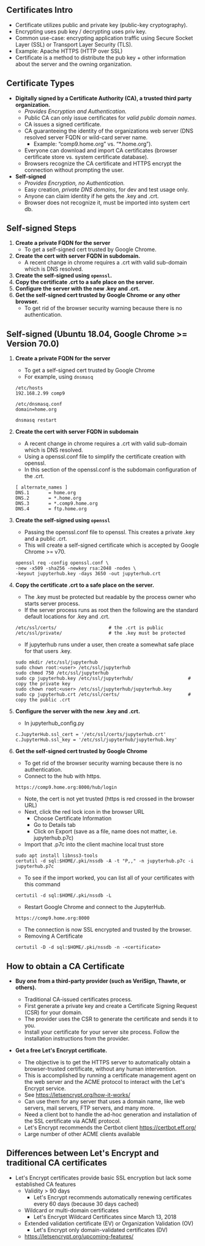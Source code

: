 ## Certificates Intro
- Certificate utilizes public and private key (public-key cryptography).
- Encrypting uses pub key / decrypting uses priv key.
- Common use-case: encrypting application traffic using Secure Socket Layer (SSL) or Transport Layer Security (TLS).
- Example: Apache HTTPS (HTTP over SSL)
- Certificate is a method to distribute the pub key + other information about the server and the owning organization.

## Certificate Types
- **Digitally signed by a Certificate Authority (CA), a trusted third party organization.**
  - *Provides Encryption and Authentication.*
  - Public CA can only issue certificates for *valid public domain names*.
  - CA issues a signed certificate.
  - CA guaranteeing the identity of the organizations web server (DNS resolved server FQDN or wild-card server name. 
    - Example: “comp9.home.org” vs. “*.home.org”).
  - Everyone can download and import CA certificates (browser certificate store vs. system certificate database).
  - Browsers recognize the CA certificate and HTTPS encrypt the connection without prompting the user.
- **Self-signed**
  - *Provides Encryption, no Authentication.*
  - Easy creation, *private DNS domains*, for dev and test usage only.
  - Anyone can claim identity if he gets the .key and .crt.
  - Browser does not recognize it, must be imported into system cert db.

## Self-signed Steps
1. **Create a private FQDN for the server**
   * To get a self-signed cert trusted by Google Chrome.
2. **Create the cert with server FQDN in subdomain.**
   * A recent change in chrome requires a .crt with valid sub-domain which is DNS resolved.
3. **Create the self-signed using `openssl`.**
4. **Copy the certificate .crt to a safe place on the server.**
5. **Configure the server with the new .key and .crt.**
6. **Get the self-signed cert trusted by Google Chrome or any other browser.**
   * To get rid of the browser security warning because there is no authentication.

## Self-signed (Ubuntu 18.04, Google Chrome >= Version 70.0)
1. **Create a private FQDN for the server**
   * To get a self-signed cert trusted by Google Chrome
   * For example, using `dnsmasq`
   
   ```
   /etc/hosts
   192.168.2.99 comp9
   
   /etc/dnsmasq.conf
   domain=home.org
   
   dnsmasq restart
   ```
   
2. **Create the cert with server FQDN in subdomain**
   * A recent change in chrome requires a .crt with valid sub-domain which is DNS resolved.
   * Using a openssl.conf file to simplify the certificate creation with openssl.
   * In this section of the openssl.conf is the subdomain configuration of the .crt.
   
   ```
   [ alternate_names ]
   DNS.1       = home.org
   DNS.2       = *.home.org
   DNS.3       = *.comp9.home.org
   DNS.4       = ftp.home.org 
   ```
   
3. **Create the self-signed using `openssl`**
   * Passing the openssl.conf file to openssl. This creates a private .key and a public .crt.
   * This will create a self-signed certificate which is accepted by Google Chrome >= v70.
   
   ```
   openssl req -config openssl.conf \
   -new -x509 -sha256 -newkey rsa:2048 -nodes \
   -keyout jupyterhub.key -days 3650 -out jupyterhub.crt
   ```
   
4. **Copy the certificate .crt to a safe place on the server.**
   * The .key must be protected but readable by the process owner who starts server process.
   * If the server process runs as root then the following are the standard default locations for .key and .crt.
   
   ```
   /etc/ssl/certs/                   # the .crt is public
   /etc/ssl/private/                 # the .key must be protected
   ```
   
   * If jupyterhub runs under a user, then create a somewhat safe place for that users .key.
   
   ```
   sudo mkdir /etc/ssl/jupyterhub
   sudo chown root:<user> /etc/ssl/jupyterhub
   sudo chmod 750 /etc/ssl/jupyterhub
   sudo cp jupyterhub.key /etc/ssl/jupyterhub/                    # copy the private key
   sudo chown root:<user> /etc/ssl/jupyterhub/jupyterhub.key
   sudo cp jupyterhub.crt /etc/ssl/certs/                         # copy the public .crt
   ```
   
5. **Configure the server with the new .key and .crt.**
   * In jupyterhub_config.py
   
   ```
   c.JupyterHub.ssl_cert = '/etc/ssl/certs/jupyterhub.crt'
   c.JupyterHub.ssl_key = '/etc/ssl/jupyterhub/jupyterhub.key'
   ```
   
6. **Get the self-signed cert trusted by Google Chrome**
   * To get rid of the browser security warning because there is no authentication.
   * Connect to the hub with https.
   
   ```
   https://comp9.home.org:8000/hub/login
   ```
   
   * Note, the cert is not yet trusted (https is red crossed in the browser URL)
   * Next, click the red lock icon in the browser URL
     * Choose Certificate Information
     * Go to Details tab
     * Click on Export (save as a file, name does not matter, i.e. jupyterhub.p7c)
   * Import that .p7c into the client machine local trust store
   
   ```
   sudo apt install libnss3-tools
   certutil -d sql:$HOME/.pki/nssdb -A -t "P,," -n jupyterhub.p7c -i jupyterhub.p7c
   ```
   
   * To see if the import worked, you can list all of your certificates with this command
   
   ```
   certutil -d sql:$HOME/.pki/nssdb -L
   ```
   
   * Restart Google Chrome and connect to the JupyterHub.
   
   ```
   https://comp9.home.org:8000
   ```
   
   * The connection is now SSL encrypted and trusted by the browser.
   * Removing A Certificate
   
   ```
   certutil -D -d sql:$HOME/.pki/nssdb -n -<certificate>
   ```
   
## How to obtain a CA Certificate
- **Buy one from a third-party provider (such as VeriSign, Thawte, or others).**
  - Traditional CA-issued certificates process.
  - First generate a private key and create a Certificate Signing Request (CSR) for your domain. 
  - The provider uses the CSR to generate the certificate and sends it to you. 
  - Install your certificate for your server site process. Follow the installation instructions from the provider.
  
- **Get a free Let's Encrypt certificate.**
  - The objective is to get the HTTPS server to automatically obtain a browser-trusted certificate, without any human intervention. 
  - This is accomplished by running a certificate management agent on the web server and the ACME protocol to interact with the Let's Encrypt service.
  - See https://letsencrypt.org/how-it-works/
  - Can use them for any server that uses a domain name, like web servers, mail servers, FTP servers, and many more.
  - Need a client bot to handle the ad-hoc generation and installation of the SSL certificate via ACME protocol.
  - Let's Encrypt recommends the Certbot client https://certbot.eff.org/
  - Large number of other ACME clients available


## Differences between Let's Encrypt and traditional CA certificates
- Let's Encrypt certificates provide basic SSL encryption but lack some established CA features
  - Validity > 90 days
    - Let's Encrypt recommends automatically renewing certificates every 60 days (because 30 days cached)
  - Wildcard or multi-domain certificates
    - Let's Encrypt Wildcard Certificates since March 13, 2018
  - Extended validation certificate (EV) or Organization Validation (OV)
    - Let's Encrypt only domain-validated certificates (DV)
  - https://letsencrypt.org/upcoming-features/
  
